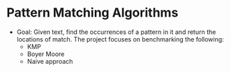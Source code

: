 # Pattern Matching Algorithms

* Goal: Given text, find the occurrences of a pattern in it and return the locations of match. The project focuses on benchmarking the following:
  * KMP 
  * Boyer Moore 
  * Naive approach
